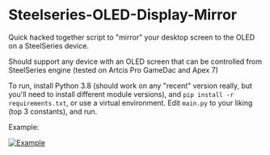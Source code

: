# Steelseries-OLED-Display-Mirror

Quick hacked together script to "mirror" your desktop screen to the OLED on a SteelSeries device.

Should support any device with an OLED screen that can be controlled from SteelSeries engine (tested on Artcis Pro GameDac and Apex 7)

To run, install Python 3.8 (should work on any "recent" version really, but you'll need to install different module versions), and `pip install -r requirements.txt`, or use a virtual environment. Edit `main.py` to your liking (top 3 constants), and run.

Example:

[![Example](https://media1.giphy.com/media/ZZxafzsSIvDrHCJpK2/giphy.gif)](https://www.youtube.com/watch?v=9TKi0caA9hU)
